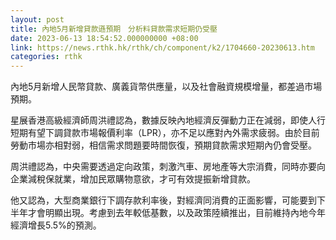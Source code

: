 ```yaml
---
layout: post
title: 內地5月新增貸款遜預期　分析料貸款需求短期仍受壓
date: 2023-06-13 18:54:52.000000000 +08:00
link: https://news.rthk.hk/rthk/ch/component/k2/1704660-20230613.htm
categories: rthk
---
```


內地5月新增人民幣貸款、廣義貨幣供應量，以及社會融資規模增量，都差過市場預期。

星展香港高級經濟師周洪禮認為，數據反映內地經濟反彈動力正在減弱，即使人行短期有望下調貸款市場報價利率（LPR），亦不足以應對內外需求疲弱。由於目前勞動市場亦相對弱，相信需求問題要時間恢復，預期貸款需求短期內仍會受壓。

周洪禮認為，中央需要透過定向政策，刺激汽車、房地產等大宗消費，同時亦要向企業減稅保就業，增加民眾購物意欲，才可有效提振新增貸款。

他又認為，大型商業銀行下調存款利率後，對經濟同消費的正面影響，可能要到下半年才會明顯出現。考慮到去年較低基數，以及政策陸續推出，目前維持內地今年經濟增長5.5%的預測。
